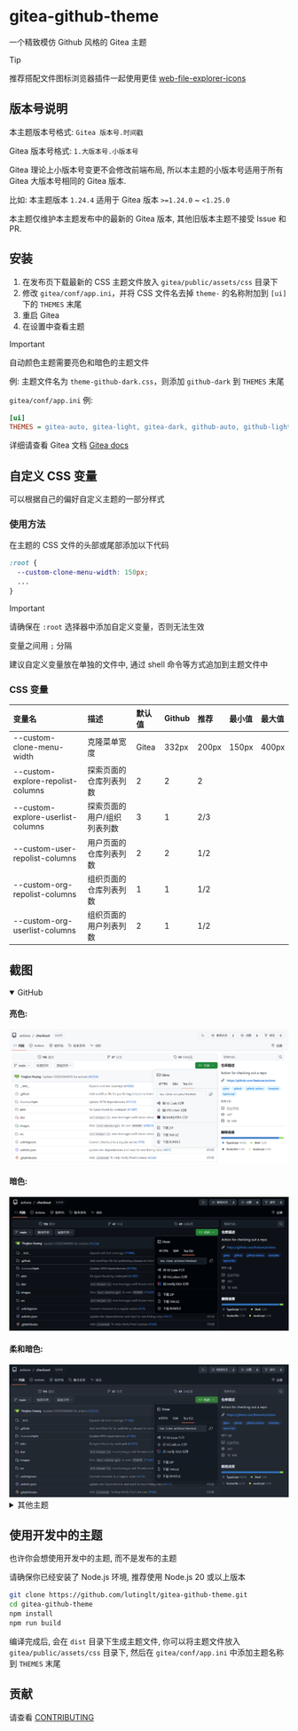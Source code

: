 # gitea-github-theme

一个精致模仿 Github 风格的 Gitea 主题

> [!TIP]
>
> 推荐搭配文件图标浏览器插件一起使用更佳
> [web-file-explorer-icons](https://github.com/catppuccin/web-file-explorer-icons)

## 版本号说明

本主题版本号格式: `Gitea 版本号.时间戳`

Gitea 版本号格式: `1.大版本号.小版本号`

Gitea 理论上小版本号变更不会修改前端布局, 所以本主题的小版本号适用于所有 Gitea 大版本号相同的 Gitea 版本.

比如: 本主题版本 `1.24.4` 适用于 Gitea 版本 `>=1.24.0` ~ `<1.25.0`

本主题仅维护本主题发布中的最新的 Gitea 版本, 其他旧版本主题不接受 Issue 和 PR.

## 安装

1. 在发布页下载最新的 CSS 主题文件放入 `gitea/public/assets/css` 目录下
2. 修改 `gitea/conf/app.ini`，并将 CSS 文件名去掉 `theme-` 的名称附加到 `[ui]` 下的 `THEMES` 末尾
3. 重启 Gitea
4. 在设置中查看主题

> [!IMPORTANT]
>
> 自动颜色主题需要亮色和暗色的主题文件

例: 主题文件名为 `theme-github-dark.css`，则添加 `github-dark` 到 `THEMES` 末尾

`gitea/conf/app.ini` 例:

```ini
[ui]
THEMES = gitea-auto, gitea-light, gitea-dark, github-auto, github-light, github-dark, github-soft-dark
```

详细请查看 Gitea 文档
[Gitea docs](https://docs.gitea.com/next/administration/customizing-gitea#customizing-the-look-of-gitea)

## 自定义 CSS 变量

可以根据自己的偏好自定义主题的一部分样式

### 使用方法

在主题的 CSS 文件的头部或尾部添加以下代码

```css
:root {
  --custom-clone-menu-width: 150px;
  ...
}
```

> [!IMPORTANT]
>
> 请确保在 `:root` 选择器中添加自定义变量，否则无法生效
>
> 变量之间用 `;` 分隔
>
> 建议自定义变量放在单独的文件中, 通过 shell 命令等方式追加到主题文件中

### CSS 变量

| 变量名                            | 描述                        | 默认值 | Github | 推荐  | 最小值 | 最大值 |
| :-------------------------------- | :-------------------------- | :----- | :----- | :---- | :----- | :----- |
| --custom-clone-menu-width         | 克隆菜单宽度                | Gitea  | 332px  | 200px | 150px  | 400px  |
| --custom-explore-repolist-columns | 探索页面的仓库列表列数      | 2      | 2      | 2     |        |        |
| --custom-explore-userlist-columns | 探索页面的用户/组织列表列数 | 3      | 1      | 2/3   |        |        |
| --custom-user-repolist-columns    | 用户页面的仓库列表列数      | 2      | 2      | 1/2   |        |        |
| --custom-org-repolist-columns     | 组织页面的仓库列表列数      | 1      | 1      | 1/2   |        |        |
| --custom-org-userlist-columns     | 组织页面的用户列表列数      | 2      | 1      | 1/2   |        |        |

## 截图

<details open>
<summary>GitHub</summary>
<h4>亮色:</h4>
<img src="screenshots/light.png"/>
<h4>暗色:</h4>
<img src="screenshots/dark.png"/>
<h4>柔和暗色:</h4>
<img src="screenshots/soft-dark.png"/>
</details>


<details>
<summary>其他主题</summary>
等待贡献者ing...
</details>

## 使用开发中的主题

也许你会想使用开发中的主题, 而不是发布的主题

请确保你已经安装了 Node.js 环境, 推荐使用 Node.js 20 或以上版本

```bash
git clone https://github.com/lutinglt/gitea-github-theme.git
cd gitea-github-theme
npm install
npm run build
```

编译完成后, 会在 `dist` 目录下生成主题文件, 你可以将主题文件放入 `gitea/public/assets/css` 目录下, 然后在 `gitea/conf/app.ini` 中添加主题名称到 `THEMES` 末尾


## 贡献

请查看 [CONTRIBUTING](CONTRIBUTING.md)
